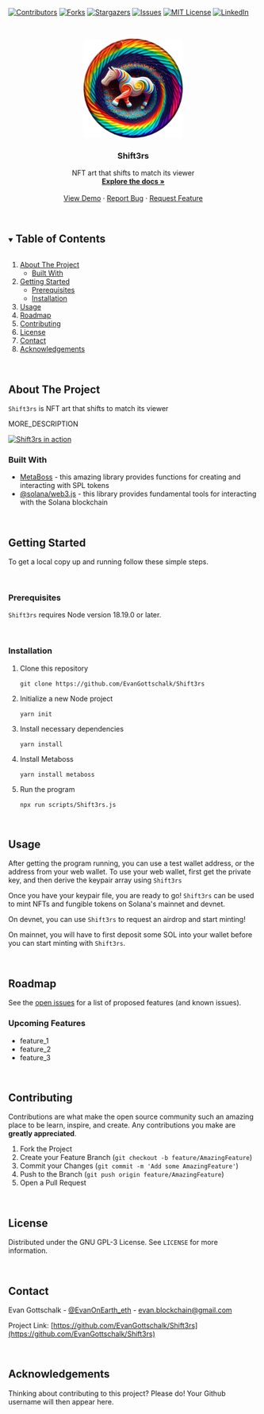 [![Contributors][contributors-shield]][contributors-url]
[![Forks][forks-shield]][forks-url]
[![Stargazers][stars-shield]][stars-url]
[![Issues][issues-shield]][issues-url]
[![MIT License][license-shield]][license-url]
[![LinkedIn][linkedin-shield]][linkedin-url]



<!-- PROJECT LOGO -->
<br />
<p align="center">
  <!--   <a href="https://github.com/EvanGottschalk/Shift3rs">
    <img src="README_images/logo.png" alt="Logo" width="250" height="130">
  </a> -->
  <a href="https://github.com/EvanGottschalk/Shift3rs">
    <img src="README_images/banner.png" alt="Shift3rs" height="200">
  </a>

  <h3 align="center">Shift3rs</h3>

  <p align="center">
    NFT art that shifts to match its viewer
    <br />
    <a href="https://github.com/EvanGottschalk/Shift3rs"><strong>Explore the docs »</strong></a>
    <br />
    <br />
    <a href="https://github.com/EvanGottschalk/Shift3rs">View Demo</a>
    ·
    <a href="https://github.com/EvanGottschalk/Shift3rs/issues">Report Bug</a>
    ·
    <a href="https://github.com/EvanGottschalk/Shift3rs/issues">Request Feature</a>
  </p>
</p>




<br>





<!-- TABLE OF CONTENTS -->
<details open="open">
  <summary><h2 style="display: inline-block">Table of Contents</h2></summary>
  <ol>
    <li>
      <a href="#about-the-project">About The Project</a>
      <ul>
        <li><a href="#built-with">Built With</a></li>
      </ul>
    </li>
    <li>
      <a href="#getting-started">Getting Started</a>
      <ul>
        <li><a href="#prerequisites">Prerequisites</a></li>
        <li><a href="#installation">Installation</a></li>
      </ul>
    </li>
    <li><a href="#usage">Usage</a></li>
    <li><a href="#roadmap">Roadmap</a></li>
    <li><a href="#contributing">Contributing</a></li>
    <li><a href="#license">License</a></li>
    <li><a href="#contact">Contact</a></li>
    <li><a href="#acknowledgements">Acknowledgements</a></li>
  </ol>
</details>





<br>






<!-- ABOUT THE PROJECT -->
## About The Project

`Shift3rs` is NFT art that shifts to match its viewer

MORE_DESCRIPTION


<a href="https://github.com/EvanGottschalk/Shift3rs">
  <img src="README_images/screenshot.png" alt="Shift3rs in action" height="200">
</a>


<br>






### Built With

* [MetaBoss](https://metaboss.rs/) - this amazing library provides functions for creating and interacting with SPL tokens
* [@solana/web3.js](https://solana-labs.github.io/solana-web3.js/) - this library provides fundamental tools for interacting with the Solana blockchain






<br>







<!-- GETTING STARTED -->
## Getting Started

To get a local copy up and running follow these simple steps.




<br>





### Prerequisites

`Shift3rs` requires Node version 18.19.0 or later.




<br>





### Installation

1. Clone this repository
   ```
   git clone https://github.com/EvanGottschalk/Shift3rs
   ```
2. Initialize a new Node project
   ```
   yarn init
   ```
3. Install necessary dependencies
   ```
   yarn install
   ```
4. Install Metaboss
   ```
   yarn install metaboss
   ```
5. Run the program
   ```
   npx run scripts/Shift3rs.js
   ```




<br>





<!-- USAGE EXAMPLES -->
## Usage

After getting the program running, you can use a test wallet address, or the address from your web wallet. To use your web wallet, first get the private key, and then derive the keypair array using `Shift3rs`

Once you have your keypair file, you are ready to go! `Shift3rs` can be used to mint NFTs and fungible tokens on Solana's mainnet and devnet.

On devnet, you can use `Shift3rs` to request an airdrop and start minting!

On mainnet, you will have to first deposit some SOL into your wallet before you can start minting with `Shift3rs`.




<br>





<!-- ROADMAP -->
## Roadmap

See the [open issues](https://github.com/EvanGottschalk/Shift3rs/issues) for a list of proposed features (and known issues).

### Upcoming Features

* feature_1
* feature_2
* feature_3



<br>





<!-- CONTRIBUTING -->
## Contributing

Contributions are what make the open source community such an amazing place to be learn, inspire, and create. Any contributions you make are **greatly appreciated**.

1. Fork the Project
2. Create your Feature Branch (`git checkout -b feature/AmazingFeature`)
3. Commit your Changes (`git commit -m 'Add some AmazingFeature'`)
4. Push to the Branch (`git push origin feature/AmazingFeature`)
5. Open a Pull Request





<br>






<!-- LICENSE -->
## License

Distributed under the GNU GPL-3 License. See `LICENSE` for more information.





<br>






<!-- CONTACT -->
## Contact

Evan Gottschalk - [@EvanOnEarth_eth](https://twitter.com/EvanOnEarth_eth) - evan.blockchain@gmail.com

Project Link: [https://github.com/EvanGottschalk/Shift3rs](https://github.com/EvanGottschalk/Shift3rs)





<br>






<!-- ACKNOWLEDGEMENTS -->
## Acknowledgements

Thinking about contributing to this project? Please do! Your Github username will then appear here.





<!-- MARKDOWN LINKS & IMAGES -->
<!-- https://www.markdownguide.org/basic-syntax/#reference-style-links -->
[contributors-shield]: https://img.shields.io/github/contributors/EvanGottschalk/Shift3rs.svg?style=for-the-badge
[contributors-url]: https://github.com/EvanGottschalk/Shift3rs/graphs/contributors
[forks-shield]: https://img.shields.io/github/forks/EvanGottschalk/Shift3rs.svg?style=for-the-badge
[forks-url]: https://github.com/EvanGottschalk/Shift3rs/network/members
[stars-shield]: https://img.shields.io/github/stars/EvanGottschalk/Shift3rs.svg?style=for-the-badge
[stars-url]: https://github.com/EvanGottschalk/Shift3rs/stargazers
[issues-shield]: https://img.shields.io/github/issues/EvanGottschalk/Shift3rs.svg?style=for-the-badge
[issues-url]: https://github.com/EvanGottschalk/Shift3rs/issues
[license-shield]: https://img.shields.io/github/license/EvanGottschalk/Shift3rs.svg?style=for-the-badge
[license-url]: https://github.com/EvanGottschalk/Shift3rs/blob/master/LICENSE.txt
[linkedin-shield]: https://img.shields.io/badge/-LinkedIn-black.svg?style=for-the-badge&logo=linkedin&colorB=555
[linkedin-url]: https://linkedin.com/in/EvanGottschalk
